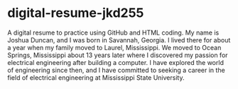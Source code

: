 # digital-resume-jkd255
A digital resume to practice using GitHub and HTML coding.
My name is Joshua Duncan, and I was born in Savannah, Georgia. I lived there for about a year when my family moved to Laurel, Mississippi. We moved to Ocean Springs, Mississippi about 13 years later where I discovered my passion for electrical engineering after building a computer. I have explored the world of engineering since then, and I have committed to seeking a career in the field of electrical engineering at Mississippi State University.